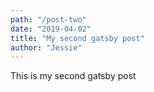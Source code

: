 ```yaml
---
path: "/post-two"
date: "2019-04-02"
title: "My second gatsby post"
author: "Jessie"
---
```


This is my second gatsby post